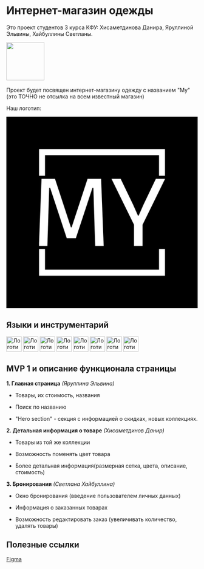# Интернет-магазин одежды

Это проект студентов 3 курса КФУ: Хисаметдинова Данира, Яруллиной Эльвины, Хайбуллины Светланы.

<img src="https://media.giphy.com/media/v1.Y2lkPTc5MGI3NjExMXAwODU3d2cwYmJodzFlcW1yN2t2MnV6OGpvYm00Nmh5YnRhMTE4NiZlcD12MV9pbnRlcm5hbF9naWZfYnlfaWQmY3Q9Zw/FAFo1M7EC4gRZ4HETH/giphy.gif" width="100" height = "100">

Проект будет посвящен интернет-магазину одежду с названием "My"(это ТОЧНО не отсылка на всем известный магазин)

Наш логотип:

<img src= "Logo\logo-white.png" title = "Логотип - квадрат с надписью MY">

## Языки и инструментарий 
<img src="https://cdn.jsdelivr.net/gh/devicons/devicon@latest/icons/html5/html5-original.svg" width="40" height = "40" title = "Логотип - HTML">
<img src="https://cdn.jsdelivr.net/gh/devicons/devicon@latest/icons/css3/css3-original.svg" width="40" height="40" title = "Логотип - CSS">
<img src="https://cdn.jsdelivr.net/gh/devicons/devicon@latest/icons/react/react-original.svg" width="40" height = "40"  title = "Логотип - React">
<img src="https://cdn.jsdelivr.net/gh/devicons/devicon@latest/icons/javascript/javascript-original.svg" width = "40" height = "40" title = "Логотип - Javascript">
<img src="https://cdn.jsdelivr.net/gh/devicons/devicon@latest/icons/figma/figma-original.svg" width = "40" height="40" title = "Логотип - Figma">
<img src="https://cdn.jsdelivr.net/gh/devicons/devicon@latest/icons/mongodb/mongodb-original.svg" width ="40" height = "40" title = "Логотип - MongoDB">
<img src="https://cdn.jsdelivr.net/gh/devicons/devicon@latest/icons/sqldeveloper/sqldeveloper-original.svg" width="40" height = "40" title = "Логотип - SQL">
<img src="https://cdn.jsdelivr.net/gh/devicons/devicon@latest/icons/typescript/typescript-original.svg" width = "40" height= "40" title = "Логотип - Typescript">

## MVP 1 и описание функционала страницы
**1. Главная страница** *(Яруллина Эльвина)*
  - Товары, их стоимость, названия
  * Поиск по названию
  + "Hero section" - секция с информацией о скидках, новых коллекциях. 

**2. Детальная информация о товаре** *(Хисаметдинов Данир)*
  - Товары из той же коллекции
  * Возможность поменять цвет товара
  + Более детальная информация(размерная сетка, цвета, описание, стоимость)

**3. Бронирования** *(Светлана Хайбуллина)*
  * Окно бронирования (введение пользователем личных данных)
  - Информация о заказанных товарах 
  + Возможность редактировать заказ (увеличивать количество, удалять товары)

  ## Полезные ссылки
  [Figma](https://www.figma.com/file/bQlOsqJWrmQSWh2guDZyGH/Untitled?type=design&node-id=0%3A1&mode=design&t=yS3fdAWJrg3sOYOJ-1)


